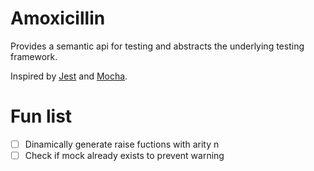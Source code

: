 # Amoxicillin

Provides a semantic api for testing and abstracts the underlying testing framework.

Inspired by [Jest](https://jestjs.io/) and [Mocha](https://mochajs.org/).

# Fun list

- [ ] Dinamically generate raise fuctions with arity n
- [ ] Check if mock already exists to prevent warning
